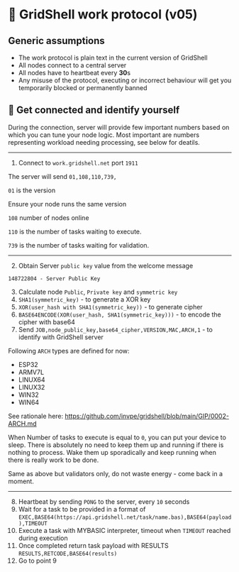 # 🔡 GridShell work protocol (v05)



## Generic assumptions
- The work protocol is plain text in the current version of GridShell
- All nodes connect to a central server
- All nodes have to heartbeat every **30**s 
- Any misuse of the protocol, executing or incorrect behaviour will get you temporarily blocked or permanently banned

## :electric_plug: Get connected and identify yourself

During the connection, server will provide few important numbers based on which you can tune your node logic.
Most important are numbers representing workload needing processing, see below for deatils.

----

1. Connect to `work.gridshell.net` port `1911`

The server will send `01,108,110,739,`

`01` is the version

Ensure your node runs the same version 

`108` number of nodes online 

`110` is the number of tasks waiting to execute.

`739` is the number of tasks waiting for validation.


----

2. Obtain Server `public key` value from the welcome message
  
`148722804 - Server Public Key`


3. Calculate node `Public`, `Private key` and `symmetric key`
4. `SHA1(symmetric_key)` - to generate a XOR key
5. `XOR(user_hash with SHA1(symmetric_key))` - to generate cipher
6. `BASE64ENCODE(XOR(user_hash, SHA1(symmetric_key)))` - to encode the cipher with base64
7. Send `JOB,node_public_key,base64_cipher,VERSION,MAC,ARCH,1` - to identify with GridShell server

Following `ARCH` types are defined for now:
- ESP32
- ARMV7L
- LINUX64
- LINUX32
- WIN32
- WIN64

See rationale here: https://github.com/invpe/gridshell/blob/main/GIP/0002-ARCH.md



When Number of tasks to execute is equal to `0`, you can put your device to sleep.
There is absolutely no need to keep them up and running if there is nothing to process. Wake them up sporadically
and keep running when there is really work to be done.

Same as above but validators only, do not waste energy - come back in a moment.

----

8. Heartbeat by sending `PONG` to the server, every `10` seconds
9. Wait for a task to be provided in a format of
`EXEC,BASE64(https://api.gridshell.net/task/name.bas),BASE64(payload),TIMEOUT` 
10. Execute a task with MYBASIC interpreter, timeout when `TIMEOUT` reached during execution
11. Once completed return task payload with RESULTS 
`RESULTS,RETCODE,BASE64(results)` 
12. Go to point 9

 

